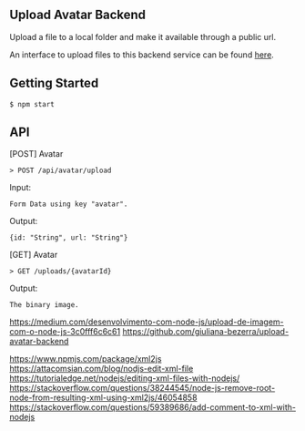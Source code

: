 ## Upload Avatar Backend

Upload a file to a local folder and make it available through a public url. 

An interface to upload files to this backend service can be found [here](https://github.com/giuliana-bezerra/upload-avatar-frontend).

## Getting Started
```
$ npm start
```

## API

[POST] Avatar
```
> POST /api/avatar/upload
```

Input:
```
Form Data using key "avatar".
```

Output:
```
{id: "String", url: "String"}
```

[GET] Avatar
```
> GET /uploads/{avatarId}
```

Output:
```
The binary image.
```
 


https://medium.com/desenvolvimento-com-node-js/upload-de-imagem-com-o-node-js-3c0fff6c6c61
https://github.com/giuliana-bezerra/upload-avatar-backend       


https://www.npmjs.com/package/xml2js
https://attacomsian.com/blog/nodjs-edit-xml-file
https://tutorialedge.net/nodejs/editing-xml-files-with-nodejs/
https://stackoverflow.com/questions/38244545/node-js-remove-root-node-from-resulting-xml-using-xml2js/46054858
https://stackoverflow.com/questions/59389686/add-comment-to-xml-with-nodejs































